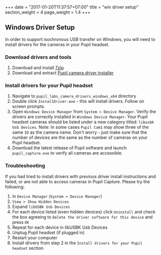 +++
date = "2017-01-20T11:37:57+07:00"
title = "win driver setup"
section_weight = 4
page_weight = 1.4
+++

## Windows Driver Setup

In order to support isochronous USB transfer on Windows, you will need to install drivers for the cameras in your Pupil headset. 


### Download drivers and tools
1. Download and install [7zip](http://www.7-zip.org/download.html)
1. Download and extract [Pupil camera driver installer](https://drive.google.com/uc?export=download&id=0Byap58sXjMVfR0p4eW5KcXpfQjg)

### Install drivers for your Pupil headset

1. Navigate to `pupil_labs_camera_drivers_windows_x64` directory
1. Double click *`InstallDriver.exe`* - this will install drivers. Follow on screen prompts. 
1. Open `Windows Device Manager` from `System > Device Manager`. Verify the drivers are correctly installed in `Windows Device Manager`. Your Pupil headset cameras should be listed under a new category titled: `libusbK Usb Devices`. Note: In some cases `Pupil Cam1` may show three of the same `ID` as the camera name. Don't worry - just make sure that the number of devices are the same as the number of cameras on your Pupil headset.
1. Download the latest release of Pupil software and launch `pupil_capture.exe` to verify all cameras are accessible.

### Troubleshooting

If you had tried to install drivers with previous driver install instructions and failed, or are not able to access cameras in Pupil Capture. Please try the following:

1. In `Device Manager` (`System > Device Manager`)
1. `View > Show Hidden Devices` 
1. Expand `libUSBK Usb Devices`
1. For each device listed (even hidden devices) click `Uninstall` and check the box agreeing to `Delete the driver software for this device` and press `OK`
1. Repeat for each device in libUSBK Usb Devices
1. Unplug Pupil headset (if plugged in)
1. Restart your computer
1. Install drivers from step 2 in the `Install drivers for your Pupil headset` section
